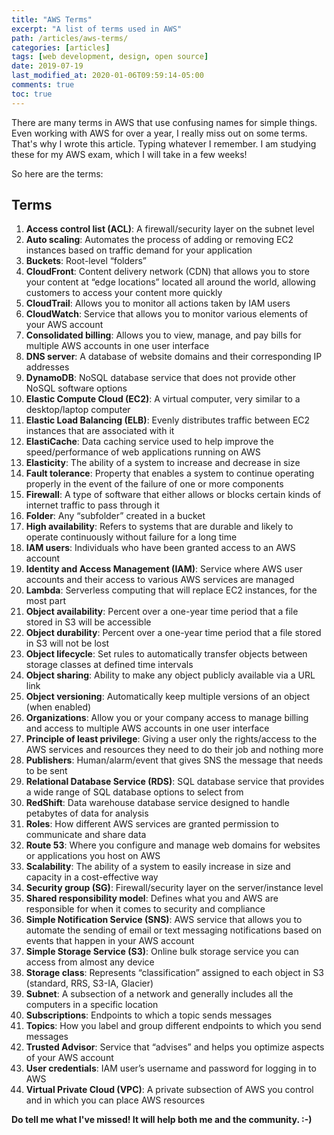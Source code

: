 ```yaml
---
title: "AWS Terms"
excerpt: "A list of terms used in AWS"
path: /articles/aws-terms/
categories: [articles]
tags: [web development, design, open source]
date: 2019-07-19
last_modified_at: 2020-01-06T09:59:14-05:00
comments: true
toc: true
---
```



There are many terms in AWS that use confusing names for simple things.
Even working with AWS for over a year, I really miss out on some terms. That's why I wrote this article. Typing whatever I remember. I am studying these for my AWS exam, which I will take in a few weeks!

So here are the terms:

## Terms

1. **Access control list (ACL)**: A firewall/security layer on the subnet level
2. **Auto scaling**: Automates the process of adding or removing EC2 instances based on traffic demand for your application
3. **Buckets**: Root-level “folders”
4. **CloudFront**: Content delivery network (CDN) that allows you to store your content at “edge locations” located all around the world, allowing customers to access your content more quickly
5. **CloudTrail**: Allows you to monitor all actions taken by IAM users
6. **CloudWatch**: Service that allows you to monitor various elements of your AWS account
7. **Consolidated billing**: Allows you to view, manage, and pay bills for multiple AWS accounts in one user interface
8. **DNS server**: A database of website domains and their corresponding IP addresses
9. **DynamoDB**: NoSQL database service that does not provide other NoSQL software options
10. **Elastic Compute Cloud (EC2)**: A virtual computer, very similar to a desktop/laptop computer
11. **Elastic Load Balancing (ELB)**: Evenly distributes traffic between EC2 instances that are associated with it
12. **ElastiCache**: Data caching service used to help improve the speed/performance of web applications running on AWS
13. **Elasticity**: The ability of a system to increase and decrease in size
14. **Fault tolerance**: Property that enables a system to continue operating properly in the event of the failure of one or more components
15. **Firewall**: A type of software that either allows or blocks certain kinds of internet traffic to pass through it
16. **Folder**: Any “subfolder” created in a bucket
17. **High availability**: Refers to systems that are durable and likely to operate continuously without failure for a long time
18. **IAM users**: Individuals who have been granted access to an AWS account
19. **Identity and Access Management (IAM)**: Service where AWS user accounts and their access to various AWS services are managed
20. **Lambda**: Serverless computing that will replace EC2 instances, for the most part
21. **Object availability**: Percent over a one-year time period that a file stored in S3 will be accessible
22. **Object durability**: Percent over a one-year time period that a file stored in S3 will not be lost
23. **Object lifecycle**: Set rules to automatically transfer objects between storage classes at defined time intervals
24. **Object sharing**: Ability to make any object publicly available via a URL link
25. **Object versioning**: Automatically keep multiple versions of an object (when enabled)
26. **Organizations**: Allow you or your company access to manage billing and access to multiple AWS accounts in one user interface
27. **Principle of least privilege**: Giving a user only the rights/access to the AWS services and resources they need to do their job and nothing more
28. **Publishers**: Human/alarm/event that gives SNS the message that needs to be sent
29. **Relational Database Service (RDS)**: SQL database service that provides a wide range of SQL database options to select from
30. **RedShift**: Data warehouse database service designed to handle petabytes of data for analysis
31. **Roles**: How different AWS services are granted permission to communicate and share data
32. **Route 53**: Where you configure and manage web domains for websites or applications you host on AWS
33. **Scalability**: The ability of a system to easily increase in size and capacity in a cost-effective way
34. **Security group (SG)**: Firewall/security layer on the server/instance level
35. **Shared responsibility model**: Defines what you and AWS are responsible for when it comes to security and compliance
36. **Simple Notification Service (SNS)**: AWS service that allows you to automate the sending of email or text messaging notifications based on events that happen in your AWS account
37. **Simple Storage Service (S3)**: Online bulk storage service you can access from almost any device
38. **Storage class**: Represents “classification” assigned to each object in S3 (standard, RRS, S3-IA, Glacier)
39. **Subnet**: A subsection of a network and generally includes all the computers in a specific location
40. **Subscriptions**: Endpoints to which a topic sends messages
41. **Topics**: How you label and group different endpoints to which you send messages
42. **Trusted Advisor**: Service that “advises” and helps you optimize aspects of your AWS account
43. **User credentials**: IAM user’s username and password for logging in to AWS
44. **Virtual Private Cloud (VPC)**: A private subsection of AWS you control and in which you can place AWS resources

**Do tell me what I've missed! It will help both me and the community. :-)**
